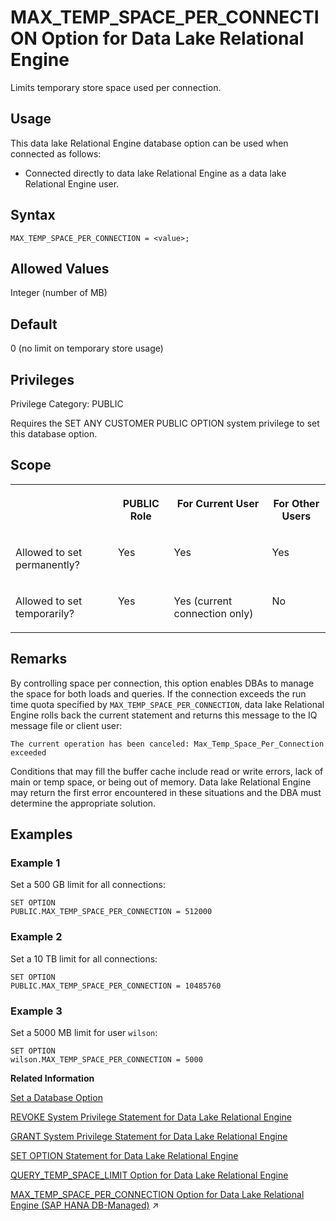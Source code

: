 <!-- loioa640929184f210158e33c5702629c299 -->

# MAX\_TEMP\_SPACE\_PER\_CONNECTION Option for Data Lake Relational Engine

Limits temporary store space used per connection.



<a name="loioa640929184f210158e33c5702629c299__section_d3p_24q_znb"/>

## Usage

This data lake Relational Engine database option can be used when connected as follows:

-   Connected directly to data lake Relational Engine as a data lake Relational Engine user.



<a name="loioa640929184f210158e33c5702629c299__MAX_TEMP_SPACE_PER_CONN_syntax1"/>

## Syntax

```
MAX_TEMP_SPACE_PER_CONNECTION = <value>;
```



<a name="loioa640929184f210158e33c5702629c299__MAX_TEMP_SPACE_PER_CONN_values1"/>

## Allowed Values

Integer \(number of MB\)



<a name="loioa640929184f210158e33c5702629c299__MAX_TEMP_SPACE_PER_CONN_default1"/>

## Default

0 \(no limit on temporary store usage\)



<a name="loioa640929184f210158e33c5702629c299__section_k3c_gxb_3qb"/>

## Privileges

Privilege Category: PUBLIC

Requires the SET ANY CUSTOMER PUBLIC OPTION system privilege to set this database option.



<a name="loioa640929184f210158e33c5702629c299__MAX_TEMP_SPACE_PER_CONN_scope1"/>

## Scope


<table>
<tr>
<th valign="top">

 

</th>
<th valign="top">

PUBLIC Role

</th>
<th valign="top">

For Current User

</th>
<th valign="top">

For Other Users

</th>
</tr>
<tr>
<td valign="top">

Allowed to set permanently?

</td>
<td valign="top">

Yes

</td>
<td valign="top">

Yes

</td>
<td valign="top">

Yes

</td>
</tr>
<tr>
<td valign="top">

Allowed to set temporarily?

</td>
<td valign="top">

Yes

</td>
<td valign="top">

Yes \(current connection only\)

</td>
<td valign="top">

No

</td>
</tr>
</table>



<a name="loioa640929184f210158e33c5702629c299__MAX_TEMP_SPACE_PER_CONN_remarks1"/>

## Remarks

By controlling space per connection, this option enables DBAs to manage the space for both loads and queries. If the connection exceeds the run time quota specified by `MAX_TEMP_SPACE_PER_CONNECTION`, data lake Relational Engine rolls back the current statement and returns this message to the IQ message file or client user:

```
The current operation has been canceled: Max_Temp_Space_Per_Connection exceeded
```

Conditions that may fill the buffer cache include read or write errors, lack of main or temp space, or being out of memory. Data lake Relational Engine may return the first error encountered in these situations and the DBA must determine the appropriate solution.



<a name="loioa640929184f210158e33c5702629c299__MAX_TEMP_SPACE_PER_CONN_examples1"/>

## Examples



### Example 1

Set a 500 GB limit for all connections:

```
SET OPTION 
PUBLIC.MAX_TEMP_SPACE_PER_CONNECTION = 512000
```



### Example 2

Set a 10 TB limit for all connections:

```
SET OPTION 
PUBLIC.MAX_TEMP_SPACE_PER_CONNECTION = 10485760
```



### Example 3

Set a 5000 MB limit for user `wilson`:

```
SET OPTION 
wilson.MAX_TEMP_SPACE_PER_CONNECTION = 5000
```

**Related Information**  


[Set a Database Option](set-a-database-option-0dcb893.md "You set options with the SET OPTION statement.")

[REVOKE System Privilege Statement for Data Lake Relational Engine](../080-sql-statements/revoke-system-privilege-statement-for-data-lake-relational-engine-a3eadda.md "Removes specific system privileges from specific users and the right to administer the privilege.")

[GRANT System Privilege Statement for Data Lake Relational Engine](../080-sql-statements/grant-system-privilege-statement-for-data-lake-relational-engine-a3dfcb0.md "Grants specific system privileges to users or roles, with or without administrative rights.")

[SET OPTION Statement for Data Lake Relational Engine](../080-sql-statements/set-option-statement-for-data-lake-relational-engine-a625da7.md "Changes options that affect the behavior of the database and its compatibility with Transact-SQL. Setting the value of an option can change the behavior for all users or an individual user, in either a temporary or permanent scope.")

[QUERY\_TEMP\_SPACE\_LIMIT Option for Data Lake Relational Engine](query-temp-space-limit-option-for-data-lake-relational-engine-a650c63.md "Specifies the maximum estimated amount of temp space before a query is rejected.")

[MAX_TEMP_SPACE_PER_CONNECTION Option for Data Lake Relational Engine (SAP HANA DB-Managed)](https://help.sap.com/viewer/a898e08b84f21015969fa437e89860c8/2023_4_QRC/en-US/713e6c2a4c594b22ae18a449e8ecd9dc.html "Limits temporary store space used per connection.") :arrow_upper_right:


